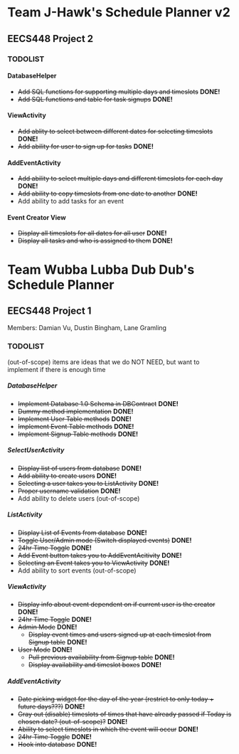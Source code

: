 # Team J-Hawk's Schedule Planner v2

## EECS448 Project 2

### TODOLIST

#### DatabaseHelper
- ~~Add SQL functions for supporting multiple days and timeslots~~ **DONE!**
- ~~Add SQL functions and table for task signups~~ **DONE!**

#### ViewActivity
- ~~Add ablity to select between different dates for selecting timeslots~~ **DONE!**
- ~~Add ability for user to sign up for tasks~~ **DONE!**

#### AddEventActivity
- ~~Add ability to select multiple days and different timeslots for each day~~ **DONE!**
- ~~Add ability to copy timeslots from one date to another~~ **DONE!**
- Add ability to add tasks for an event

#### Event Creator View
- ~~Display all timeslots for all dates for all user~~ **DONE!**
- ~~Display all tasks and who is assigned to them~~ **DONE!**


# Team Wubba Lubba Dub Dub's Schedule Planner

## EECS448 Project 1
Members: Damian Vu, Dustin Bingham, Lane Gramling

### TODOLIST
(out-of-scope) items are ideas that we do NOT NEED, but want to implement if there is enough time

##### DatabaseHelper
- ~~Implement Database 1.0 Schema in DBContract~~ **DONE!**
- ~~Dummy method implementation~~ **DONE!**
- ~~Implement User Table methods~~ **DONE!**
- ~~Implement Event Table methods~~ **DONE!**
- ~~Implement Signup Table methods~~ **DONE!**

##### SelectUserActivity
- ~~Display list of users from database~~ **DONE!**
- ~~Add ability to create users~~ **DONE!**
- ~~Selecting a user takes you to ListActivity~~ **DONE!**
- ~~Proper username validation~~ **DONE!**
- Add ability to delete users (out-of-scope)

##### ListActivity
- ~~Display List of Events from database~~ **DONE!**
- ~~Toggle User/Admin mode (Switch displayed events)~~ **DONE!**
- ~~24hr Time Toggle~~ **DONE!**
- ~~Add Event button takes you to AddEventAcitivity~~ **DONE!**
- ~~Selecting an Event takes you to ViewActivity~~ **DONE!**
- Add ability to sort events (out-of-scope)

##### ViewActivity
- ~~Display info about event dependent on if current user is the creator~~ **DONE!**
- ~~24hr Time Toggle~~ **DONE!**
- ~~Admin Mode~~ **DONE!**
  - ~~Display event times and users signed up at each timeslot from Signup table~~ **DONE!**
- ~~User Mode~~ **DONE!**
  - ~~Pull previous availability from Signup table~~ **DONE!**
  - ~~Display availability and timeslot boxes~~ **DONE!**
  
##### AddEventActivity
- ~~Date picking widget for the day of the year (restrict to only today + future days???)~~ **DONE!**
- ~~Gray out (disable) timeslots of times that have already passed if Today is chosen date? (out-of-scope)?~~ **DONE!**
- ~~Ability to select timeslots in which the event will occur~~ **DONE!**
- ~~24hr Time Toggle~~ **DONE!**
- ~~Hook into database~~ **DONE!**
